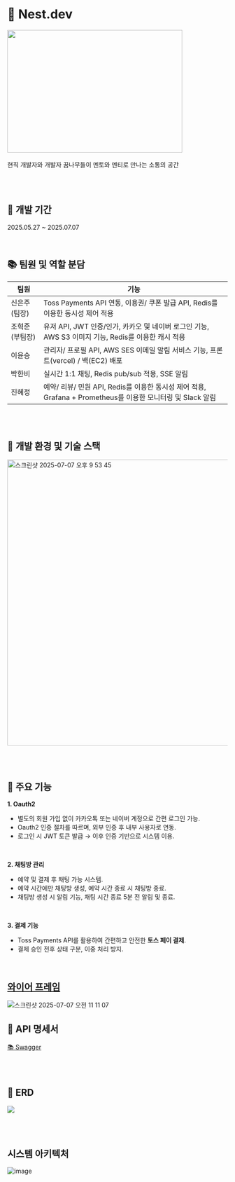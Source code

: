 
# 🐥 Nest.dev
<img src="https://github.com/user-attachments/assets/50a32839-cb81-4877-9571-a96f5674f605" width="400px" height="280px">
<br><br>
현직 개발자와 개발자 꿈나무들이 멘토와 멘티로 만나는 소통의 공간

<br><br>

## 📅 개발 기간

2025.05.27 ~ 2025.07.07

<br>

## 📚 팀원 및 역할 분담

| 팀원  | 기능          |
|-----|-------------|
|  신은주(팀장) | Toss Payments API 연동, 이용권/ 쿠폰 발급 API, Redis를 이용한 동시성 제어 적용   |
|  조혁준(부팀장) | 유저 API, JWT 인증/인가, 카카오 및 네이버 로그인 기능, AWS S3 이미지 기능, Redis를 이용한 캐시 적용  |
|  이윤승 | 관리자/ 프로필 API, AWS SES 이메일 알림 서비스 기능, 프론트(vercel) / 백(EC2) 배포    |
|  박한비 | 실시간 1:1 채팅, Redis pub/sub 적용, SSE 알림 |
|  진혜정 | 예약/ 리뷰/ 민원 API, Redis를 이용한 동시성 제어 적용, Grafana + Prometheus를 이용한 모니터링 및 Slack 알림 |


<br><br>

## 📌 개발 환경 및 기술 스택

<img width="653" alt="스크린샷 2025-07-07 오후 9 53 45" src="https://github.com/user-attachments/assets/8f3fccc3-875d-4cb8-a2aa-55a7f36d2efb" />


<br><br>

## 📌 주요 기능

**1. Oauth2**
 - 별도의 회원 가입 없이 카카오톡 또는 네이버 계정으로 간편 로그인 가능.
 - Oauth2 인증 절차를 따르며, 외부 인증 후 내부 사용자로 연동.
 - 로그인 시 JWT 토큰 발급 → 이후 인증 기반으로 시스템 이용.

<br>

**2. 채팅방 관리**
 - 예약 및 결제 후 채팅 가능 시스템.
 - 예약 시간에만 채팅방 생성, 예약 시간 종료 시 채팅방 종료.
 - 채팅방 생성 시 알림 기능, 채팅 시간 종료 5분 전 알림 및 종료.

<br>

**3. 결제 기능**
  - Toss Payments API를 활용하여 간편하고 안전한 **토스 페이 결제**.
  - 결제 승인 전후 상태 구분, 이중 처리 방지.

<br>


## [와이어 프레임](https://www.figma.com/design/dox3JoPTwOwT1J9fZxh1fT/Nest.Dev2?node-id=0-1&t=SXoiFLZLk7U7cH1p-1)

![스크린샷 2025-07-07 오전 11 11 07](https://github.com/user-attachments/assets/a8b246e9-324a-4344-bf6a-bf433e9e6533)


## 📌 API 명세서

[📚 Swagger](https://gganb.github.io/swagger-ui/)

<br><br>

## 📌 ERD

<img src="https://github.com/user-attachments/assets/e34063ba-68cb-4693-acaf-79bca8ae2429">


<br><br>

## 시스템 아키텍처
![image](https://github.com/user-attachments/assets/26026022-7768-4ffc-b370-13affa202530)


